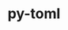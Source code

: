 ---
title: "py-toml"
layout: cache
categories: [package, develop-2023-06-25]
meta: {"versions": ["0.10.2"], "compilers": ["gcc@=11.1.0", "oneapi@=2023.1.0"], "oss": ["ubuntu20.04"], "platforms": ["linux"], "targets": ["ppc64le", "x86_64", "x86_64_v3"], "stacks": ["e4s", "e4s-oneapi", "e4s-power", "root"], "num_specs": 3, "num_specs_by_stack": {"root": 3, "e4s-power": 1, "e4s-oneapi": 1, "e4s": 1}}
spec_details: [{"hash": "egjib32jc45qxsxupo3ao5e3kahytdyr", "compiler": "gcc@=11.1.0", "versions": ["0.10.2"], "os": "ubuntu20.04", "platform": "linux", "target": "ppc64le", "variants": ["build_system=python_pip"], "stacks": ["root", "e4s-power"], "size": "-", "tarball": "https://binaries.spack.io/develop-2023-06-25/build_cache/linux-ubuntu20.04-ppc64le/gcc-11.1.0/py-toml-0.10.2/linux-ubuntu20.04-ppc64le-gcc-11.1.0-py-toml-0.10.2-egjib32jc45qxsxupo3ao5e3kahytdyr.spack"}, {"hash": "hqlc5s7d3jmg7g5ihwa6eukvokwxou2j", "compiler": "oneapi@=2023.1.0", "versions": ["0.10.2"], "os": "ubuntu20.04", "platform": "linux", "target": "x86_64", "variants": ["build_system=python_pip"], "stacks": ["e4s-oneapi", "root"], "size": "-", "tarball": "https://binaries.spack.io/develop-2023-06-25/build_cache/linux-ubuntu20.04-x86_64/oneapi-2023.1.0/py-toml-0.10.2/linux-ubuntu20.04-x86_64-oneapi-2023.1.0-py-toml-0.10.2-hqlc5s7d3jmg7g5ihwa6eukvokwxou2j.spack"}, {"hash": "pqji5idtxumyvuu2rnrwcbond7yvlpqs", "compiler": "gcc@=11.1.0", "versions": ["0.10.2"], "os": "ubuntu20.04", "platform": "linux", "target": "x86_64_v3", "variants": ["build_system=python_pip"], "stacks": ["e4s", "root"], "size": "-", "tarball": "https://binaries.spack.io/develop-2023-06-25/build_cache/linux-ubuntu20.04-x86_64_v3/gcc-11.1.0/py-toml-0.10.2/linux-ubuntu20.04-x86_64_v3-gcc-11.1.0-py-toml-0.10.2-pqji5idtxumyvuu2rnrwcbond7yvlpqs.spack"}]
---